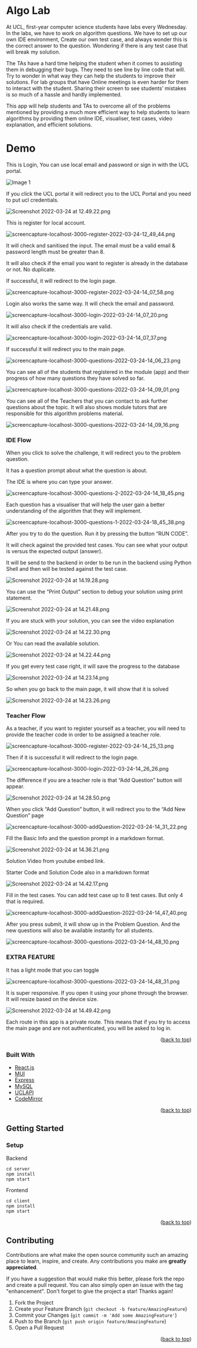 <div id="top"></div>

<!-- PROJECT LOGO -->
<br />
<div >
<div align="center" >
  <!-- <a href="https://github.com/github_username/repo_name">
    <img src="./readme-img/logo.png" alt="Logo" width="80" height="80">
  </a> -->
  </div>

# Algo Lab

<p>
    At UCL, first-year computer science students have labs every Wednesday. In the labs, we have to work on algorithm questions. We have to set up our own IDE environment, Create our own test case, and always wonder this is the correct answer to the question. Wondering if there is any test case that will break my solution.
</p>
<p>
    The TAs have a hard time helping the student when it comes to assisting them in debugging their bugs. They need to see line by line code that will. Try to wonder in what way they can help the students to improve their solutions. For lab groups that have Online meetings is even harder for them to interact with the student. Sharing their screen to see students’ mistakes is so much of a hassle and hardly implemented.
</p>
<p>
    This app will help students and TAs to overcome all of the problems mentioned by providing a much more efficient way to help students to learn algorithms by providing them online IDE, visualiser, test cases, video explanation, and efficient solutions.

</p>
<!-- ABOUT THE PROJECT -->

# Demo

This is Login, You can use local email and password or sign in with the UCL portal.

![Image 1](./readme-img/Image_1.png)

If you click the UCL portal it will redirect you to the UCL Portal and you need to put ucl credentials.

![Screenshot 2022-03-24 at 12.49.22.png](./readme-img/Image_2.png)

This is register for local account.

![screencapture-localhost-3000-register-2022-03-24-12_49_44.png](./readme-img/Image_3.png)

It will check and sanitised the input. The email must be a valid email & password length must be greater than 8.

It will also check if the email you want to register is already in the database or not. No duplicate.

If successful, it will redirect to the login page.

![screencapture-localhost-3000-register-2022-03-24-14_07_58.png](./readme-img/Image_4.png)

Login also works the same way. It will check the email and password.

![screencapture-localhost-3000-login-2022-03-24-14_07_20.png](./readme-img/Image_5.png)

It will also check if the credentials are valid.

![screencapture-localhost-3000-login-2022-03-24-14_07_37.png](./readme-img/Image_6.png)

If successful it will redirect you to the main page.

![screencapture-localhost-3000-questions-2022-03-24-14_06_23.png](./readme-img/Image_7.png)

You can see all of the students that registered in the module (app) and their progress of how many questions they have solved so far.

![screencapture-localhost-3000-questions-2022-03-24-14_09_01.png](./readme-img/Image_8.png)

You can see all of the Teachers that you can contact to ask further questions about the topic. It will also shows module tutors that are responsible for this algorithm problems material.

![screencapture-localhost-3000-questions-2022-03-24-14_09_16.png](./readme-img/Image_9.png)

### IDE Flow

When you click to solve the challenge, it will redirect you to the problem question.

It has a question prompt about what the question is about.

The IDE is where you can type your answer.

![screencapture-localhost-3000-questions-2-2022-03-24-14_18_45.png](./readme-img/Image_10.png)

Each question has a visualiser that will help the user gain a better understanding of the algorithm that they will implement.

![screencapture-localhost-3000-questions-1-2022-03-24-18_45_38.png](./readme-img/Image_11.png)

After you try to do the question. Run it by pressing the button “RUN CODE”.

It will check against the provided test cases. You can see what your output is versus the expected output (answer).

It will be send to the backend in order to be run in the backend using Python Shell and then will be tested against the test case.

![Screenshot 2022-03-24 at 14.19.28.png](./readme-img/Image_12.png)

You can use the “Print Output” section to debug your solution using print statement.

![Screenshot 2022-03-24 at 14.21.48.png](./readme-img/Image_13.png)

If you are stuck with your solution, you can see the video explanation

![Screenshot 2022-03-24 at 14.22.30.png](./readme-img/Image_14.png)

Or You can read the available solution.

![Screenshot 2022-03-24 at 14.22.44.png](./readme-img/Image_15.png)

If you get every test case right, it will save the progress to the database

![Screenshot 2022-03-24 at 14.23.14.png](./readme-img/Image_16.png)

So when you go back to the main page, it will show that it is solved

![Screenshot 2022-03-24 at 14.23.26.png](./readme-img/Image_17.png)

### Teacher Flow

As a teacher, if you want to register yourself as a teacher, you will need to provide the teacher code in order to be assigned a teacher role.

![screencapture-localhost-3000-register-2022-03-24-14_25_13.png](./readme-img/Image_18.png)

Then if it is successful it will redirect to the login page.

![screencapture-localhost-3000-login-2022-03-24-14_26_26.png](./readme-img/Image_19.png)

The difference if you are a teacher role is that “Add Question” button will appear.

![Screenshot 2022-03-24 at 14.28.50.png](./readme-img/Image_20.png)

When you click “Add Question” button, it will redirect you to the “Add New Question” page

![screencapture-localhost-3000-addQuestion-2022-03-24-14_31_22.png](./readme-img/Image_21.png)

Fill the Basic Info and the question prompt in a markdown format.

![Screenshot 2022-03-24 at 14.36.21.png](./readme-img/Image_22.png)

Solution Video from youtube embed link.

Starter Code and Solution Code also in a markdown format

![Screenshot 2022-03-24 at 14.42.17.png](./readme-img/Image_23.png)

Fill in the test cases. You can add test case up to 8 test cases. But only 4 that is required.

![screencapture-localhost-3000-addQuestion-2022-03-24-14_47_40.png](./readme-img/Image_24.png)

After you press submit, it will show up in the Problem Question. And the new questions will also be available instantly for all students.

![screencapture-localhost-3000-questions-2022-03-24-14_48_10.png](./readme-img/Image_25.png)

### EXTRA FEATURE

It has a light mode that you can toggle

![screencapture-localhost-3000-questions-2022-03-24-14_48_31.png](./readme-img/Image_26.png)

It is super responsive. If you open it using your phone through the browser. It will resize based on the device size.

![Screenshot 2022-03-24 at 14.49.42.png](./readme-img/Image_27.png)

Each route in this app is a private route. This means that if you try to access the main page and are not authenticated, you will be asked to log in.

<p align="right">(<a href="#top">back to top</a>)</p>

### Built With

-   [React.js](https://reactjs.org/)
-   [MUI](https://mui.com/)
-   [Express](https://expressjs.com/)
-   [MySQL](https://www.mysql.com/)
-   [UCLAPI](https://uclapi.com/)
-   [CodeMirror](https://codemirror.net/)

<p align="right">(<a href="#top">back to top</a>)</p>

<!-- GETTING STARTED -->

## Getting Started

### Setup

Backend

```
cd server
npm install
npm start
```

Frontend

```
cd client
npm install
npm start
```

<p align="right">(<a href="#top">back to top</a>)</p>

<!-- CONTRIBUTING -->

## Contributing

Contributions are what make the open source community such an amazing place to learn, inspire, and create. Any contributions you make are **greatly appreciated**.

If you have a suggestion that would make this better, please fork the repo and create a pull request. You can also simply open an issue with the tag "enhancement".
Don't forget to give the project a star! Thanks again!

1. Fork the Project
2. Create your Feature Branch (`git checkout -b feature/AmazingFeature`)
3. Commit your Changes (`git commit -m 'Add some AmazingFeature'`)
4. Push to the Branch (`git push origin feature/AmazingFeature`)
5. Open a Pull Request

<p align="right">(<a href="#top">back to top</a>)</p>
